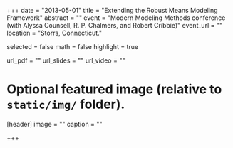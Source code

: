+++
date = "2013-05-01"
title = "Extending the Robust Means Modeling Framework"
abstract = ""
event = "Modern Modeling Methods conference (with Alyssa Counsell, R. P. Chalmers, and Robert Cribbie)"
event_url = ""
location = "Storrs, Connecticut."

selected = false
math = false
highlight = true

url_pdf = ""
url_slides = ""
url_video = ""

# Optional featured image (relative to `static/img/` folder).
[header]
image = ""
caption = ""

+++
